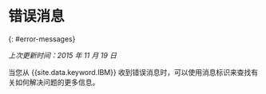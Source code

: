 
# 错误消息
{: #error-messages}

*上次更新时间：2015 年 11 月 19 日*

当您从 {{site.data.keyword.IBM}} 收到错误消息时，可以使用消息标识来查找有关如何解决问题的更多信息。 

